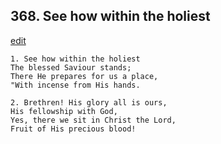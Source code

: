 
## 368.  See how within the holiest
[edit](https://docs.google.com/document/d/1xiPK2AzIgyccNzSSBpmwCESQIGQmVhF8/edit?mode=html)



    1. See how within the holiest
    The blessed Saviour stands;
    There He prepares for us a place,
    "With incense from His hands.

    2. Brethren! His glory all is ours,
    His fellowship with God,
    Yes, there we sit in Christ the Lord, 
    Fruit of His precious blood!
